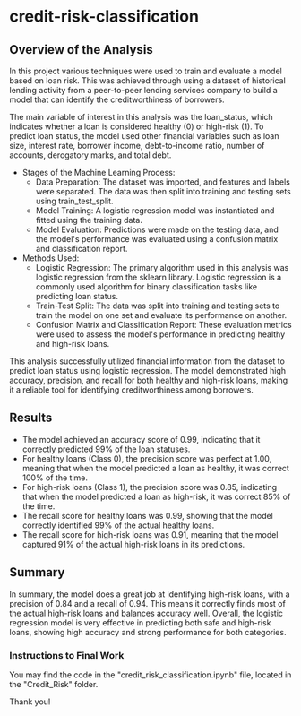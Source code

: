 # credit-risk-classification

## Overview of the Analysis

In this project various techniques were used to train and evaluate a model based on loan risk. This was achieved through using a dataset of historical lending activity from a peer-to-peer lending services company to build a model that can identify the creditworthiness of borrowers.

The main variable of interest in this analysis was the loan_status, which indicates whether a loan is considered healthy (0) or high-risk (1).
To predict loan status, the model used other financial variables such as loan size, interest rate, borrower income, debt-to-income ratio, number of accounts, derogatory marks, and total debt.

* Stages of the Machine Learning Process:
  - Data Preparation: The dataset was imported, and features and labels were separated. The data was then split into training and testing sets using train_test_split.
  - Model Training: A logistic regression model was instantiated and fitted using the training data.
  - Model Evaluation: Predictions were made on the testing data, and the model's performance was evaluated using a confusion matrix and classification report.
* Methods Used:
  - Logistic Regression: The primary algorithm used in this analysis was logistic regression from the sklearn library. Logistic regression is a commonly used     algorithm for binary classification tasks like predicting loan status.
  - Train-Test Split: The data was split into training and testing sets to train the model on one set and evaluate its performance on another.
  - Confusion Matrix and Classification Report: These evaluation metrics were used to assess the model's performance in predicting healthy and high-risk loans.

This analysis successfully utilized financial information from the dataset to predict loan status using logistic regression. The model demonstrated high accuracy, precision, and recall for both healthy and high-risk loans, making it a reliable tool for identifying creditworthiness among borrowers.

## Results

* The model achieved an accuracy score of 0.99, indicating that it correctly predicted 99% of the loan statuses.
* For healthy loans (Class 0), the precision score was perfect at 1.00, meaning that when the model predicted a loan as healthy, it was correct 100% of the time.
* For high-risk loans (Class 1), the precision score was 0.85, indicating that when the model predicted a loan as high-risk, it was correct 85% of the time.
* The recall score for healthy loans was 0.99, showing that the model correctly identified 99% of the actual healthy loans.
* The recall score for high-risk loans was 0.91, meaning that the model captured 91% of the actual high-risk loans in its predictions.

## Summary

In summary, the model does a great job at identifying high-risk loans, with a precision of 0.84 and a recall of 0.94. This means it correctly finds most of the actual high-risk loans and balances accuracy well. Overall, the logistic regression model is very effective in predicting both safe and high-risk loans, showing high accuracy and strong performance for both categories.

### Instructions to Final Work 

You may find the code in the "credit_risk_classification.ipynb" file, located in the "Credit_Risk" folder. 

Thank you! 
